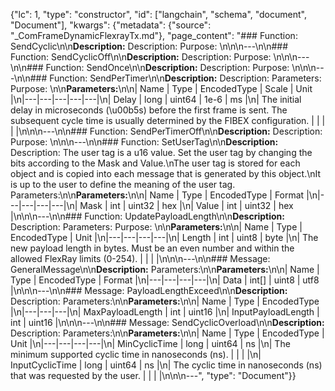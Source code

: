 {"lc": 1, "type": "constructor", "id": ["langchain", "schema", "document", "Document"], "kwargs": {"metadata": {"source": "_ComFrameDynamicFlexrayTx.md"}, "page_content": "### Function: SendCyclic\n\n**Description:** Description: Purpose: \n\n\n---\n\n### Function: SendCyclicOff\n\n**Description:** Description: Purpose: \n\n\n---\n\n### Function: SendOnce\n\n**Description:** Description: Purpose: \n\n\n---\n\n### Function: SendPerTimer\n\n**Description:** Description: Parameters: Purpose: \n\n**Parameters:**\n\n| Name | Type | EncodedType | Scale | Unit |\n|---|---|---|---|---|\n| Delay | long | uint64 | 1e-6 | ms |\n| The initial delay in microseconds (\u00b5s) before the first frame is sent. The subsequent cycle time is usually determined by the FIBEX configuration. |  |  |  |  |\n\n\n---\n\n### Function: SendPerTimerOff\n\n**Description:** Description: Purpose: \n\n\n---\n\n### Function: SetUserTag\n\n**Description:** Description: The user tag is a u16 value. Set the user tag by changing the bits according to the Mask and Value.\nThe user tag is stored for each object and is copied into each message that is generated by this object.\nIt is up to the user to define the meaning of the user tag. Parameters:\n\n**Parameters:**\n\n| Name | Type | EncodedType | Format |\n|---|---|---|---|\n| Mask | int | uint32 | hex |\n| Value | int | uint32 | hex |\n\n\n---\n\n### Function: UpdatePayloadLength\n\n**Description:** Description: Parameters: Purpose: \n\n**Parameters:**\n\n| Name | Type | EncodedType | Unit |\n|---|---|---|---|\n| Length | int | uint8 | byte |\n| The new payload length in bytes. Must be an even number and within the allowed FlexRay limits (0-254). |  |  |  |\n\n\n---\n\n### Message: GeneralMessage\n\n**Description:** Parameters:\n\n**Parameters:**\n\n| Name | Type | EncodedType | Format |\n|---|---|---|---|\n| Data | int[] | uint8 | utf8 |\n\n\n---\n\n### Message: PayloadLengthExceed\n\n**Description:** Description: Parameters:\n\n**Parameters:**\n\n| Name | Type | EncodedType |\n|---|---|---|\n| MaxPayloadLength | int | uint16 |\n| InputPayloadLength | int | uint16 |\n\n\n---\n\n### Message: SendCyclicOverload\n\n**Description:** Description: Parameters:\n\n**Parameters:**\n\n| Name | Type | EncodedType | Unit |\n|---|---|---|---|\n| MinCyclicTime | long | uint64 | ns |\n| The minimum supported cyclic time in nanoseconds (ns). |  |  |  |\n| InputCyclicTime | long | uint64 | ns |\n| The cyclic time in nanoseconds (ns) that was requested by the user. |  |  |  |\n\n\n---", "type": "Document"}}